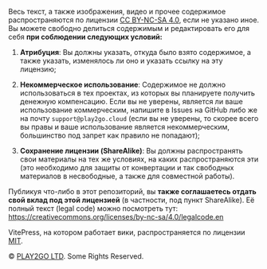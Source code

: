 <!-- markdownlint-disable MD041 -->
<!-- В отличие от статей из папки src, гитхабу по барабану на отсутствие заголовка и предупреждения линтера по итогу только мешают -->

<!-- Лицензия ниже, всё что выше - технические комментарии! -->
Весь текст, а также изображения, видео и прочее содержимое распространяются по лицензии [CC BY-NC-SA 4.0](https://creativecommons.org/licenses/by-nc-sa/4.0/), если не указано иное. Вы можете свободно делиться содержимым и редактировать его для себя **при соблюдении следующих условий:**

1. **Атрибуция**: Вы должны указать, откуда было взято содержимое, а также указать, изменялось ли оно и указать ссылку на эту лицензию;

2. **Некоммерческое использование**: Содержимое не должно использоваться в тех проектах, из которых вы планируете получить денежную компенсацию. Если вы не уверены, является ли ваше использование коммерческим, напишите в Issues на GitHub либо же на почту `support@play2go.cloud` (если вы не уверены, то скорее всего вы правы и ваше использование является некоммерческим, большинство под запрет как правило не попадают);

3. **Сохранение лицензии (ShareAlike)**: Вы должны распространять свои материалы на тех же условиях, на каких распространяются эти (это необходимо для защиты от конвертации и так свободных материалов в несвободные, а также для совместной работы).

Публикуя что-либо в этот репозиторий, вы **также соглашаетесь отдать свой вклад под этой лицензией** (в частности, под пункт ShareAlike). Её полный текст (legal code) можно посмотреть тут: https://creativecommons.org/licenses/by-nc-sa/4.0/legalcode.en

VitePress, на котором работает вики, распространяется по лицензии [MIT](https://github.com/vuejs/vitepress/blob/main/LICENSE).

© [PLAY2GO LTD](https://play2go.cloud). Some Rights Reserved.
<!-- Именно Some, а не All, читайте https://creativecommons.org/faq/#what-does-some-rights-reserved-mean -->
